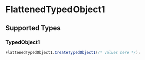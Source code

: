 # FlattenedTypedObject1


## Supported Types

### TypedObject1

```csharp
FlattenedTypedObject1.CreateTypedObject1(/* values here */);
```
